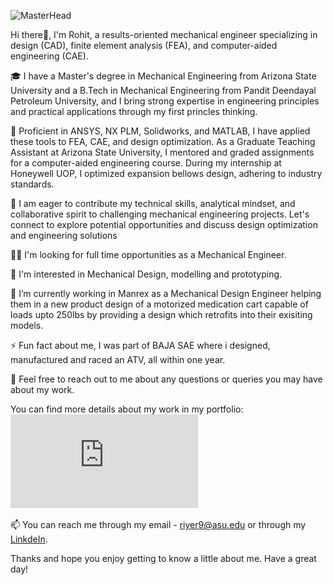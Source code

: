 ![MasterHead](https://www.drawingskill.com/wp-content/uploads/1/Mechanical-Engineering-Drawing-Art.jpg)

Hi there👋, 
I'm Rohit, a results-oriented mechanical engineer specializing in design (CAD), finite element analysis (FEA), and computer-aided engineering (CAE). 

🎓 I have a Master's degree in Mechanical Engineering from Arizona State University and a B.Tech in Mechanical Engineering from Pandit Deendayal Petroleum University, and I bring strong expertise in engineering principles and practical applications through my first princles thinking.

🦾 Proficient in ANSYS, NX PLM, Solidworks, and MATLAB, I have applied these tools to FEA, CAE, and design optimization. As a Graduate Teaching Assistant at Arizona State University, I mentored and graded assignments for a computer-aided engineering course. During my internship at Honeywell UOP, I optimized expansion bellows design, adhering to industry standards.

👷 I am eager to contribute my technical skills, analytical mindset, and collaborative spirit to challenging mechanical engineering projects. Let's connect to explore potential opportunities and discuss design optimization and engineering solutions

👩‍💻 I'm looking for full time opportunities as a Mechanical Engineer.

🧠 I'm interested in Mechanical Design, modelling and prototyping.

🔭 I’m currently working in Manrex as a Mechanical Design Engineer helping them in a new product design of a motorized medication cart capable of loads upto 250lbs by providing a design which retrofits into their exisiting models. 

⚡ Fun fact about me, I was part of BAJA SAE where i designed, manufactured and raced an ATV, all within one year. 

💬 Feel free to reach out to me about any questions or queries you may have about my work.

You can find more details about my work in my portfolio: ![Link](https://github.com/Rohit-Iyer/Portfolio/blob/main/Engineering%20Projects%20Portfolio%20-%20Rohit%20Venkataraman%20Iyer.pdf)

📫 You can reach me through my email - riyer9@asu.edu or through my [LinkdeIn](https://www.linkedin.com/in/rohit-iyer-1ba693145/). 

Thanks and hope you enjoy getting to know a little about me. Have a great day!
